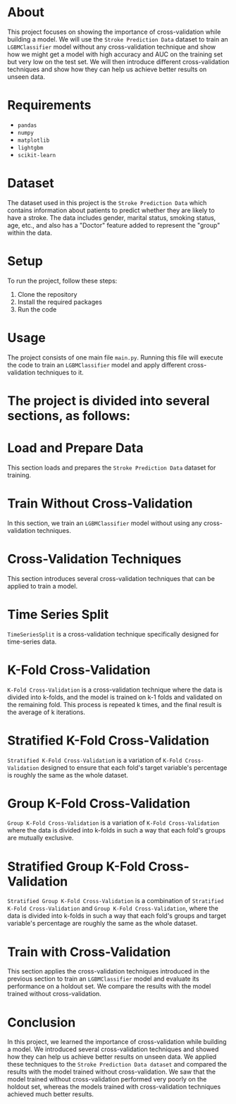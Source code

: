 # About

This project focuses on showing the importance of cross-validation while building a model. We will use the `Stroke Prediction Data` dataset to train an `LGBMClassifier` model without any cross-validation technique and show how we might get a model with high accuracy and AUC on the training set but very low on the test set. We will then introduce different cross-validation techniques and show how they can help us achieve better results on unseen data.

# Requirements

* `pandas`
* `numpy`
* `matplotlib`
* `lightgbm`
* `scikit-learn`

# Dataset

The dataset used in this project is the `Stroke Prediction Data` which contains information about patients to predict whether they are likely to have a stroke. The data includes gender, marital status, smoking status, age, etc., and also has a "Doctor" feature added to represent the "group" within the data.

# Setup

To run the project, follow these steps:

1. Clone the repository
2. Install the required packages
3. Run the code

# Usage
The project consists of one main file `main.py`. Running this file will execute the code to train an `LGBMClassifier` model and apply different cross-validation techniques to it.

# The project is divided into several sections, as follows:

# Load and Prepare Data
This section loads and prepares the `Stroke Prediction Data` dataset for training.

# Train Without Cross-Validation
In this section, we train an `LGBMClassifier` model without using any cross-validation techniques.

# Cross-Validation Techniques
This section introduces several cross-validation techniques that can be applied to train a model.

# Time Series Split
`TimeSeriesSplit` is a cross-validation technique specifically designed for time-series data.

# K-Fold Cross-Validation
`K-Fold Cross-Validation` is a cross-validation technique where the data is divided into k-folds, and the model is trained on k-1 folds and validated on the remaining fold. This process is repeated k times, and the final result is the average of k iterations.

# Stratified K-Fold Cross-Validation
`Stratified K-Fold Cross-Validatio`n is a variation of `K-Fold Cross-Validation` designed to ensure that each fold's target variable's percentage is roughly the same as the whole dataset.

# Group K-Fold Cross-Validation
`Group K-Fold Cross-Validation` is a variation of `K-Fold Cross-Validation` where the data is divided into k-folds in such a way that each fold's groups are mutually exclusive.

# Stratified Group K-Fold Cross-Validation
`Stratified Group K-Fold Cross-Validation` is a combination of `Stratified K-Fold Cross-Validation` and `Group K-Fold Cross-Validation`, where the data is divided into k-folds in such a way that each fold's groups and target variable's percentage are roughly the same as the whole dataset.

# Train with Cross-Validation
This section applies the cross-validation techniques introduced in the previous section to train an `LGBMClassifier` model and evaluate its performance on a holdout set. We compare the results with the model trained without cross-validation.

# Conclusion

In this project, we learned the importance of cross-validation while building a model. We introduced several cross-validation techniques and showed how they can help us achieve better results on unseen data. We applied these techniques to the `Stroke Prediction Data dataset` and compared the results with the model trained without cross-validation. We saw that the model trained without cross-validation performed very poorly on the holdout set, whereas the models trained with cross-validation techniques achieved much better results.
